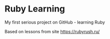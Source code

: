 # Ruby Learning
My first serious project on GitHub - learning Ruby

Based on lessons from site https://rubyrush.ru/
